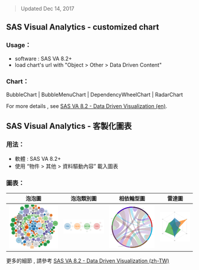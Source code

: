 > Updated Dec 14, 2017

## **SAS Visual Analytics - customized chart**

### Usage：
- software : SAS VA 8.2+
- load chart's url with "Object > Other > Data Driven Content"

### Chart：

BubbleChart | BubbleMenuChart | DependencyWheelChart | RadarChart




For more details , see [SAS VA 8.2 - Data Driven Visualization (en)](http://go.documentation.sas.com/?cdcId=vacdc&cdcVersion=8.2&docsetId=varef&docsetTarget=n109mqtyl6quiun1mwfgtcn2s68b.htm&locale=en).


## **SAS Visual Analytics - 客製化圖表**

### 用法：
- 軟體 : SAS VA 8.2+
- 使用 “物件 > 其他 > 資料驅動內容” 載入圖表

### 圖表：

泡泡圖 | 泡泡類別圖| 相依輪型圖 | 雷達圖
------------ | ------------- | ------------ | -------------
![img](./src/img/bubble.png) | ![img](./src/img/bubble_menu.png) | ![img](./src/img/dependency_wheel.png) | ![img](./src/img/radar.png)



更多的細節 , 請參考 [SAS VA 8.2 - Data Driven Visualization (zh-TW)](http://go.documentation.sas.com/?cdcId=vacdc&cdcVersion=8.2&docsetId=varef&docsetTarget=n109mqtyl6quiun1mwfgtcn2s68b.htm&locale=zh-TW)

```javascript

```

